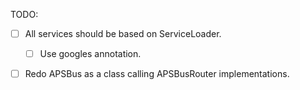 TODO:

- [ ] All services should be based on ServiceLoader.
  - [ ] Use googles annotation.

- [ ] Redo APSBus as a class calling APSBusRouter implementations.

